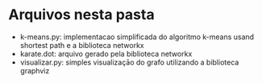 # Arquivos nesta pasta

- k-means.py: implementacao simplificada do algoritmo k-means usand shortest path e a biblioteca networkx
- karate.dot: arquivo gerado pela biblioteca networkx
- visualizar.py: simples visualizaçāo do grafo utilizando a biblioteca graphviz